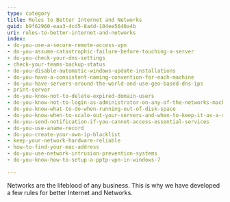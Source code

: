 ```yaml
---
type: category
title: Rules to Better Internet and Networks
guid: b9f62960-eaa3-4cd5-8a4d-104ee5640a4b
uri: rules-to-better-internet-and-networks
index:
- do-you-use-a-secure-remote-access-vpn
- do-you-assume-catastrophic-failure-before-touching-a-server
- do-you-check-your-dns-settings
- check-your-teams-backup-status
- do-you-disable-automatic-windows-update-installations
- do-you-have-a-consistent-naming-convention-for-each-machine
- do-you-have-servers-around-the-world-and-use-geo-based-dns-ips
- print-server
- do-you-know-not-to-delete-expired-domain-users
- do-you-know-not-to-login-as-administrator-on-any-of-the-networks-machines
- do-you-know-what-to-do-when-running-out-of-disk-space
- do-you-know-when-to-scale-out-your-servers-and-when-to-keep-it-as-a-standalone-server
- do-you-send-notification-if-you-cannot-access-essential-services
- do-you-use-aname-record
- do-you-create-your-own-ip-blacklist
- keep-your-network-hardware-reliable
- how-to-find-your-mac-address
- do-you-use-network-intrusion-prevention-systems
- do-you-know-how-to-setup-a-pptp-vpn-in-windows-7

---
```

Networks are the lifeblood of any business. This is why we have developed a few rules for better Internet and Networks.

